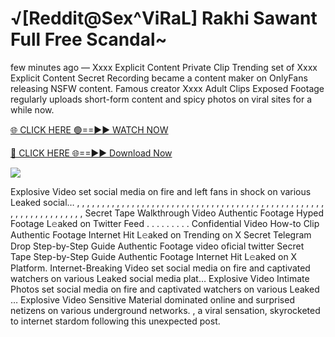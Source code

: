 # √[Reddit@Sex^ViRaL] Rakhi Sawant Full Free Scandal~

few minutes ago — Xxxx Explicit Content Private Clip Trending set of Xxxx Explicit Content Secret Recording became a content maker on OnlyFans releasing NSFW content. Famous creator Xxxx Adult Clips Exposed Footage regularly uploads short-form content and spicy photos on viral sites for a while now.

[🌐 CLICK HERE 🟢==►► WATCH NOW](https://tinyurl.com/topvvv?st=viral&si=gh)

[🔴 CLICK HERE 🌐==►► Download Now](https://tinyurl.com/topvvv?st=viral&si=gh)

[![](https://t4.ftcdn.net/jpg/00/89/87/57/360_F_89875724_hMf6q0pOUbIm38tYOeJTOKDftmRMQnny.jpg)](https://tinyurl.com/topvvv?st=viral&si=gh)

Explosive Video set social media on fire and left fans in shock on various Leaked social… , , , , , , , , , , , , , , , , , , , , , , , , , , , , , , , , , , , , , , , , , , , , , , , , , , , , , , , , , , , , , , , , , Secret Tape Walkthrough Video Authentic Footage Hyped Footage L𝚎aked on Twitter Feed . . . . . . . . . Confidential Video How-to Clip Authentic Footage Internet Hit L𝚎aked on Trending on X Secret Telegram Drop Step-by-Step Guide Authentic Footage video oficial twitter Secret Tape Step-by-Step Guide Authentic Footage Internet Hit L𝚎aked on X Platform. Internet-Breaking Video set social media on fire and captivated watchers on various Leaked social media plat… Explosive Video Intimate Photos set social media on fire and captivated watchers on various Leaked … Explosive Video Sensitive Material dominated online and surprised netizens on various underground networks. , a viral sensation, skyrocketed to internet stardom following this unexpected post.
